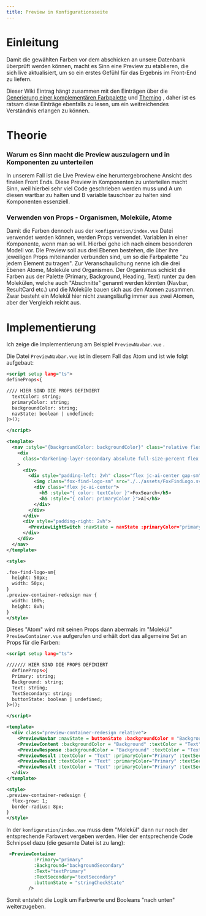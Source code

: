 ```yaml
---
title: Preview in Konfigurationsseite
---
```


# Einleitung

Damit die gewählten Farben vor dem abschicken an unsere Datenbank überprüft werden können, macht es Sinn eine Preview zu etablieren, die sich live aktualisiert, um so ein erstes Gefühl für das Ergebnis im Front-End zu liefern.

Dieser Wiki Eintrag hängt zusammen mit den Einträgen über die [Generierung einer komplementären Farbpalette](https://gitlab.hsrw.eu/lv-webentwicklung/2024-25/mi/foxbase-semantische-suche/-/wikis/Front-End/Generierung-einer-komplement%C3%A4ren-Palette) und [Theming](https://gitlab.hsrw.eu/lv-webentwicklung/2024-25/mi/foxbase-semantische-suche/-/wikis/Front-End/Theming) , daher ist es ratsam diese Einträge ebenfalls zu lesen, um ein weitreichendes Verständnis erlangen zu können.

# Theorie

### Warum es Sinn macht die Preview auszulagern und in Komponenten zu unterteilen

In unserem Fall ist die Live Preview eine heruntergebrochene Ansicht des finalen Front Ends. Diese Preview in Komponenten zu unterteilen macht Sinn, weil hierbei sehr viel Code geschrieben werden muss und A um diesen wartbar zu halten und B variable tauschbar zu halten sind Komponenten essenziell.

### Verwenden von Props - Organismen, Moleküle, Atome

Damit die Farben dennoch aus der `konfiguration/index.vue` Datei verwendet werden können, werden Props verwendet. Variablen in einer Komponente, wenn man so will. Hierbei gehe ich nach einem besonderen Modell vor. Die Preview soll aus drei Ebenen bestehen, die über ihre jeweiligen Props miteinander verbunden sind, um so die Farbpalette "zu jedem Element zu tragen". Zur Veranschaulichung nenne ich die drei Ebenen Atome, Moleküle und Organismen. Der Organismus schickt die Farben aus der Palette (Primary, Background, Heading, Text) runter zu den Molekülen, welche auch "Abschnitte" genannt werden könnten (Navbar, ResultCard etc.) und die Moleküle bauen sich aus den Atomen zusammen. Zwar besteht ein Molekül hier nicht zwangsläufig immer aus zwei Atomen, aber der Vergleich reicht aus.

# Implementierung

Ich zeige die Implementierung am Beispiel `PreviewNavbar.vue` .

Die Datei `PreviewNavbar.vue` ist in diesem Fall das Atom und ist wie folgt aufgebaut:

```xml
<script setup lang="ts">
defineProps<{

//// HIER SIND DIE PROPS DEFINIERT
  textColor: string;
  primaryColor: string;
  backgroundColor: string;
  navState: boolean | undefined;
}>();

</script>

<template>
  <nav :style="{backgroundColor: backgroundColor}" class="relative flex t-0">
    <div
      class="darkening-layer-secondary absolute full-size-percent flex jc-space-between-ai-center"
    >
      <div>
        <div style="padding-left: 2vh" class="flex jc-ai-center gap-sm">
          <img class="fox-find-logo-sm" src="./../assets/FoxFindLogo.svg" alt="FoxFind Logo">
          <div class="flex jc-ai-center">
            <h5 :style="{ color: textColor }">FoxSearch</h5>
            <h5 :style="{ color: primaryColor }">AI</h5>
          </div>
        </div>
      </div>
      <div style="padding-right: 2vh">
        <PreviewLightSwitch :navState = navState :primaryColor="primaryColor"/>
      </div>
    </div>
  </nav>
</template>

<style>

.fox-find-logo-sm{
  height: 50px;
  width: 50px;
}
.preview-container-redesign nav {
  width: 100%;
  height: 8vh;
}
</style>
```

Dieses "Atom" wird mit seinen Props dann abermals im "Molekül" `PreviewContainer.vue` aufgerufen und erhält dort das allgemeine Set an Props für die Farben:

```xml
<script setup lang="ts">

/////// HIER SIND DIE PROPS DEFINIERT
  defineProps<{
  Primary: string;
  Background: string;
  Text: string;
  TextSecondary: string;
  buttonState: boolean | undefined;
}>();

</script>

<template>
  <div class="preview-container-redesign relative">
    <PreviewNavbar :navState = buttonState :backgroundColor = "Background" :textColor = "TextSecondary" :primaryColor = "Primary"/>
    <PreviewContent :backgroundColor = "Background" :textColor = "Text" :primaryColor = "Primary"/>
    <PreviewResponse :backgroundColor = "Background" :textColor = "Text" :primaryColor ="Primary"/>
    <PreviewResult :textColor = "Text" :primaryColor="Primary" :textSecondaryColor="TextSecondary" :backgroundColor="Background"/>
    <PreviewResult :textColor = "Text" :primaryColor="Primary" :textSecondaryColor="TextSecondary" :backgroundColor="Background"/>
    <PreviewResult :textColor = "Text" :primaryColor="Primary" :textSecondaryColor="TextSecondary" :backgroundColor="Background"/>
  </div>
</template>

<style>
.preview-container-redesign {
  flex-grow: 1;
  border-radius: 8px;
}
</style>
```

In der `konfiguration/index.vue` muss dem "Molekül" dann nur noch der entsprechende Farbwert vergeben werden. Hier der entsprechende Code Schnipsel dazu (die gesamte Datei ist zu lang):

```xml
 <PreviewContainer
          :Primary="primary"
          :Background="backgroundSecondary"
          :Text="textPrimary"
          :TextSecondary="textSecondary"
          :buttonState = "stringCheckState"
        />
```

Somit entsteht die Logik um Farbwerte und Booleans "nach unten" weiterzugeben.

